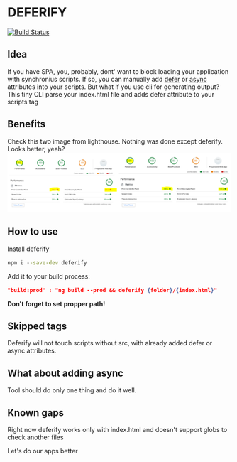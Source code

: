# DEFERIFY

[![Build Status](https://travis-ci.org/Drag13/deferify.svg?branch=master)](https://travis-ci.org/Drag13/deferify)

## Idea

If you have SPA, you, probably, dont' want to block loading your application with synchronius scripts. If so, you can manually add [defer](https://www.w3schools.com/tags/att_script_defer.asp) or [async](https://www.w3schools.com/tags/att_script_async.asp) attributes into your scripts. But what if you use cli for generating output? This tiny CLI parse your index.html file and adds defer attribute to your scripts tag

## Benefits

Check this two image from lighthouse. Nothing was done except deferify. Looks better, yeah?
![lighthouse comparsion](/readme/comparsion.PNG?raw=true)

## How to use

Install deferify

```cmd
npm i --save-dev deferify
```

Add it to your build process:

```json
"build:prod" : "ng build --prod && deferify {folder}/{index.html}"
```

**Don't forget to set propper path!**

## Skipped tags

Deferify will not touch scripts without src, with already added defer or async attributes.

## What about adding async

Tool should do only one thing and do it well.

## Known gaps

Right now deferify works only with index.html and doesn't support globs to check another files

Let's do our apps better
